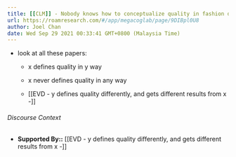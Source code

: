 ```yaml
---
title: [[CLM]] - Nobody knows how to conceptualize quality in fashion design
url: https://roamresearch.com/#/app/megacoglab/page/9DIBpl0U8
author: Joel Chan
date: Wed Sep 29 2021 00:33:41 GMT+0800 (Malaysia Time)
---
```


- look at all these papers:

    - x defines quality in y way

    - x never defines quality in any way

    - [[EVD - y defines quality differently, and gets different results from x -]]

###### Discourse Context

- **Supported By::** [[EVD - y defines quality differently, and gets different results from x -]]
